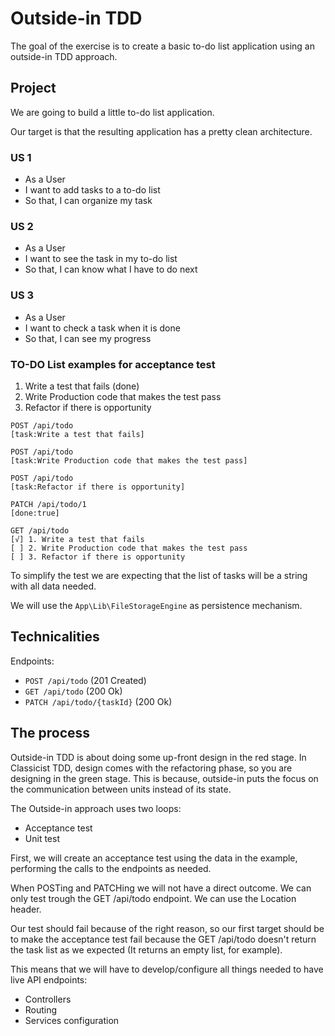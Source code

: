 # Outside-in TDD

The goal of the exercise is to create a basic to-do list application using an outside-in TDD approach.

## Project

We are going to build a little to-do list application.

Our target is that the resulting application has a pretty clean architecture.

### US 1

* As a User
* I want to add tasks to a to-do list
* So that, I can organize my task

### US 2

* As a User
* I want to see the task in my to-do list
* So that, I can know what I have to do next

### US 3

* As a User
* I want to check a task when it is done
* So that, I can see my progress

### TO-DO List examples for acceptance test

1. Write a test that fails (done)
2. Write Production code that makes the test pass
3. Refactor if there is opportunity

```
POST /api/todo
[task:Write a test that fails]

POST /api/todo
[task:Write Production code that makes the test pass]

POST /api/todo
[task:Refactor if there is opportunity]

PATCH /api/todo/1
[done:true]

GET /api/todo
[√] 1. Write a test that fails
[ ] 2. Write Production code that makes the test pass
[ ] 3. Refactor if there is opportunity
````

To simplify the test we are expecting that the list of tasks will be a string with all data needed.

We will use the `App\Lib\FileStorageEngine` as persistence mechanism.

## Technicalities

Endpoints:

* `POST /api/todo` (201 Created)
* `GET /api/todo` (200 Ok)
* `PATCH /api/todo/{taskId}` (200 Ok)

## The process

Outside-in TDD is about doing some up-front design in the red stage. In Classicist TDD, design comes with the refactoring phase, so you are designing in the green stage. This is because, outside-in puts the focus on the communication between units instead of its state.

The Outside-in approach uses two loops:

* Acceptance test
* Unit test

First, we will create an acceptance test using the data in the example, performing the calls to the endpoints as needed.

When POSTing and PATCHing we will not have a direct outcome. We can only test trough the GET /api/todo endpoint. We can use the Location header.

Our test should fail because of the right reason, so our first target should be to make the acceptance test fail because the GET /api/todo doesn't return the task list as we expected (It returns an empty list, for example).

This means that we will have to develop/configure all things needed to have live API endpoints:

* Controllers
* Routing
* Services configuration
